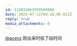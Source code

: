 ```yaml
---
id: 114832661939504868
date: 2025-07-11T04:16:06.021Z
reply: true
media_attachments: 0
---
```


[@acevs](https://mastodon.social/@acevs) 刚出来时挂了段时间

